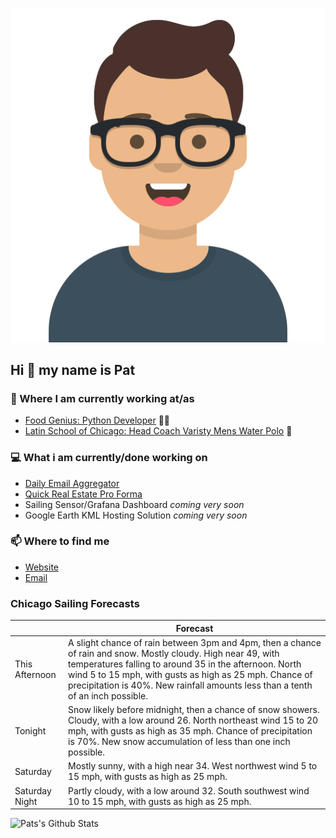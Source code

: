 [![Social banner for p-j-falconer](https://raw.githubusercontent.com/P-J-FALCONER/P-J-FALCONER/master/assets/avataaars.svg)](https://patfalconer.com/)
## Hi :wave: my name is Pat

### 💼 Where I am currently working at/as
- [Food Genius: Python Developer](https://getfoodgenius.com/) 🍔🐍
- [Latin School of Chicago: Head Coach Varisty Mens Water Polo](https://www.latinschool.org/) 🤽


### 💻 What i am currently/done working on
 - [Daily Email Aggregator](https://github.com/P-J-FALCONER/dott_daily_mail)
 - [Quick Real Estate Pro Forma](https://github.com/P-J-FALCONER/henry)
 - Sailing Sensor/Grafana Dashboard *coming very soon*
 - Google Earth KML Hosting Solution *coming very soon*

### 📫 Where to find me
 - [Website](https://patfalconer.com/)
 - [Email](mailto:patrick.j.falconer@gmail.com)


### Chicago Sailing Forecasts
|   | Forecast  |
|---|---|
| This Afternoon | A slight chance of rain between 3pm and 4pm, then a chance of rain and snow. Mostly cloudy. High near 49, with temperatures falling to around 35 in the afternoon. North wind 5 to 15 mph, with gusts as high as 25 mph. Chance of precipitation is 40%. New rainfall amounts less than a tenth of an inch possible. |
| Tonight | Snow likely before midnight, then a chance of snow showers. Cloudy, with a low around 26. North northeast wind 15 to 20 mph, with gusts as high as 35 mph. Chance of precipitation is 70%. New snow accumulation of less than one inch possible. |
| Saturday | Mostly sunny, with a high near 34. West northwest wind 5 to 15 mph, with gusts as high as 25 mph. |
| Saturday Night | Partly cloudy, with a low around 32. South southwest wind 10 to 15 mph, with gusts as high as 25 mph. |

![Pats's Github Stats](https://github-readme-stats.vercel.app/api?username=p-j-falconer&show_icons=true&theme=radical)

